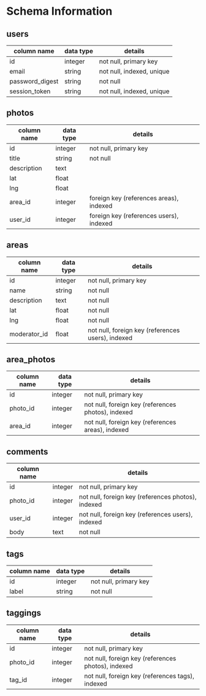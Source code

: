 # Schema Information

## users
column name     | data type | details
----------------|-----------|-----------------------
id              | integer   | not null, primary key
email           | string    | not null, indexed, unique
password_digest | string    | not null
session_token   | string    | not null, indexed, unique

## photos
column name | data type | details
------------|-----------|-----------------------
id          | integer   | not null, primary key
title       | string    | not null
description | text      |
lat         | float     |
lng         | float     |
area_id     | integer   | foreign key (references areas), indexed
user_id     | integer   | foreign key (references users), indexed

## areas
column name  | data type | details
-------------|-----------|-----------------------
id           | integer   | not null, primary key
name         | string    | not null
description  | text      | not null
lat          | float     | not null
lng          | float     | not null
moderator_id | float     | not null, foreign key (references users), indexed

## area_photos
column name | data type | details
------------|-----------|-----------------------
id          | integer   | not null, primary key
photo_id    | integer   | not null, foreign key (references photos), indexed
area_id     | integer   | not null, foreign key (references areas), indexed

## comments
column name  |           | details
-------------|-----------|----------------------
id           | integer   | not null, primary key
photo_id     | integer   | not null, foreign key (references photos), indexed
user_id      | integer   | not null, foreign key (references users), indexed
body         | text      | not null

## tags
column name | data type | details
------------|-----------|-----------------------
id          | integer   | not null, primary key
label       | string    | not null

## taggings
column name | data type | details
------------|-----------|-----------------------
id          | integer   | not null, primary key
photo_id    | integer   | not null, foreign key (references photos), indexed
tag_id      | integer   | not null, foreign key (references tags), indexed
